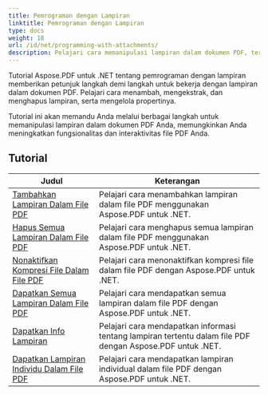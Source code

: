```yaml
---
title: Pemrograman dengan Lampiran
linktitle: Pemrograman dengan Lampiran
type: docs
weight: 18
url: /id/net/programming-with-attachments/
description: Pelajari cara memanipulasi lampiran dalam dokumen PDF, termasuk menambahkan, mengekstrak, dan menghapusnya, untuk meningkatkan fungsionalitas file PDF.
---
```

Tutorial Aspose.PDF untuk .NET tentang pemrograman dengan lampiran memberikan petunjuk langkah demi langkah untuk bekerja dengan lampiran dalam dokumen PDF. Pelajari cara menambah, mengekstrak, dan menghapus lampiran, serta mengelola propertinya.

Tutorial ini akan memandu Anda melalui berbagai langkah untuk memanipulasi lampiran dalam dokumen PDF Anda, memungkinkan Anda meningkatkan fungsionalitas dan interaktivitas file PDF Anda.

## Tutorial
| Judul | Keterangan |
| --- | --- | 
| [Tambahkan Lampiran Dalam File PDF](./add-attachment/) | Pelajari cara menambahkan lampiran dalam file PDF menggunakan Aspose.PDF untuk .NET.  |  
| [Hapus Semua Lampiran Dalam File PDF](./delete-all-attachments/) | Pelajari cara menghapus semua lampiran dalam file PDF menggunakan Aspose.PDF untuk .NET.  |  
| [Nonaktifkan Kompresi File Dalam File PDF](./disable-files-compression/) | Pelajari cara menonaktifkan kompresi file dalam file PDF dengan Aspose.PDF untuk .NET.  |  
| [Dapatkan Semua Lampiran Dalam File PDF](./get-all-the-attachments/) | Pelajari cara mendapatkan semua lampiran dalam file PDF dengan Aspose.PDF untuk .NET.  |  
| [Dapatkan Info Lampiran](./get-attachment-info/) | Pelajari cara mendapatkan informasi tentang lampiran tertentu dalam file PDF dengan Aspose.PDF untuk .NET. |  
| [Dapatkan Lampiran Individu Dalam File PDF](./get-individual-attachment/) | Pelajari cara mendapatkan lampiran individual dalam file PDF dengan Aspose.PDF untuk .NET.  |  